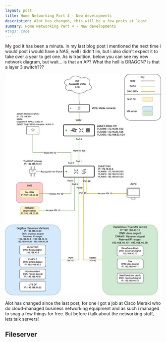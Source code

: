 ```yaml
---
layout: post
title: Home Networking Part 4 - New developments
description: Alot has changed, this will be a few posts at least
summary: Home Networking Part 4 - New developments
#tags: code
---
```


My god it has been a minute. In my last blog post i mentioned the next time i would post i would have a NAS, well i didn't lie, but i also didn't expect it to take over a year to get one. As is tradition, below you can see my new network diagram, but wait... is that an AP? What the hell is DRAGON? is that a layer 3 switch???

![Network diagram](/img/2023-09-10-Homelab-Part4-New-developments/diagram.jpg)

















































Alot has changed since the last post, for one i got a job at Cisco Meraki who do cloud-managed business networking equipment and as such i managed to snag a few things for free. But before i talk about the networking stuff, lets talk servers!

## Fileserver

